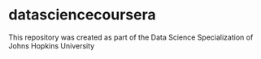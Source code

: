 # datasciencecoursera
This repository was created as part of the Data Science Specialization of Johns Hopkins University
